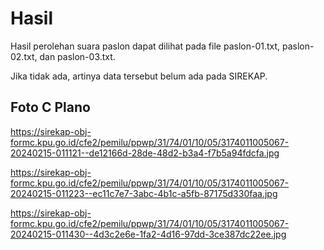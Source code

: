 # Hasil

Hasil perolehan suara paslon dapat dilihat pada file paslon-01.txt, paslon-02.txt, dan paslon-03.txt.

Jika tidak ada, artinya data tersebut belum ada pada SIREKAP.

## Foto C Plano

https://sirekap-obj-formc.kpu.go.id/cfe2/pemilu/ppwp/31/74/01/10/05/3174011005067-20240215-011121--de12166d-28de-48d2-b3a4-f7b5a94fdcfa.jpg

https://sirekap-obj-formc.kpu.go.id/cfe2/pemilu/ppwp/31/74/01/10/05/3174011005067-20240215-011223--ec11c7e7-3abc-4b1c-a5fb-87175d330faa.jpg

https://sirekap-obj-formc.kpu.go.id/cfe2/pemilu/ppwp/31/74/01/10/05/3174011005067-20240215-011430--4d3c2e6e-1fa2-4d16-97dd-3ce387dc22ee.jpg
